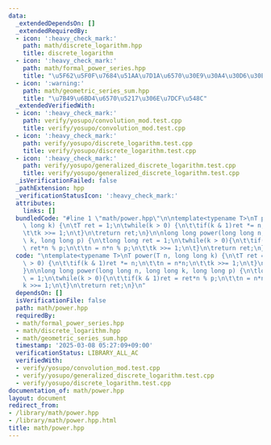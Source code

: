 ```yaml
---
data:
  _extendedDependsOn: []
  _extendedRequiredBy:
  - icon: ':heavy_check_mark:'
    path: math/discrete_logarithm.hpp
    title: discrete_logarithm
  - icon: ':heavy_check_mark:'
    path: math/formal_power_series.hpp
    title: "\u5F62\u5F0F\u7684\u51AA\u7D1A\u6570\u30E9\u30A4\u30D6\u30E9\u30EA"
  - icon: ':warning:'
    path: math/geometric_series_sum.hpp
    title: "\u7B49\u6BD4\u6570\u5217\u306E\u7DCF\u548C"
  _extendedVerifiedWith:
  - icon: ':heavy_check_mark:'
    path: verify/yosupo/convolution_mod.test.cpp
    title: verify/yosupo/convolution_mod.test.cpp
  - icon: ':heavy_check_mark:'
    path: verify/yosupo/discrete_logarithm.test.cpp
    title: verify/yosupo/discrete_logarithm.test.cpp
  - icon: ':heavy_check_mark:'
    path: verify/yosupo/generalized_discrete_logarithm.test.cpp
    title: verify/yosupo/generalized_discrete_logarithm.test.cpp
  _isVerificationFailed: false
  _pathExtension: hpp
  _verificationStatusIcon: ':heavy_check_mark:'
  attributes:
    links: []
  bundledCode: "#line 1 \"math/power.hpp\"\n\ntemplate<typename T>\nT power(T n, long\
    \ long k) {\n\tT ret = 1;\n\twhile(k > 0) {\n\t\tif(k & 1)ret *= n;\n\t\tn = n*n;\n\
    \t\tk >>= 1;\n\t}\n\treturn ret;\n}\n\nlong long power(long long n, long long\
    \ k, long long p) {\n\tlong long ret = 1;\n\twhile(k > 0){\n\t\tif(k & 1)ret =\
    \ ret*n % p;\n\t\tn = n*n % p;\n\t\tk >>= 1;\n\t}\n\treturn ret;\n}\n"
  code: "\ntemplate<typename T>\nT power(T n, long long k) {\n\tT ret = 1;\n\twhile(k\
    \ > 0) {\n\t\tif(k & 1)ret *= n;\n\t\tn = n*n;\n\t\tk >>= 1;\n\t}\n\treturn ret;\n\
    }\n\nlong long power(long long n, long long k, long long p) {\n\tlong long ret\
    \ = 1;\n\twhile(k > 0){\n\t\tif(k & 1)ret = ret*n % p;\n\t\tn = n*n % p;\n\t\t\
    k >>= 1;\n\t}\n\treturn ret;\n}\n"
  dependsOn: []
  isVerificationFile: false
  path: math/power.hpp
  requiredBy:
  - math/formal_power_series.hpp
  - math/discrete_logarithm.hpp
  - math/geometric_series_sum.hpp
  timestamp: '2025-03-08 05:27:09+09:00'
  verificationStatus: LIBRARY_ALL_AC
  verifiedWith:
  - verify/yosupo/convolution_mod.test.cpp
  - verify/yosupo/generalized_discrete_logarithm.test.cpp
  - verify/yosupo/discrete_logarithm.test.cpp
documentation_of: math/power.hpp
layout: document
redirect_from:
- /library/math/power.hpp
- /library/math/power.hpp.html
title: math/power.hpp
---
```


